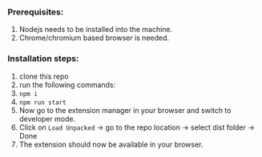 ### Prerequisites:
1. Nodejs needs to be installed into the machine.
2. Chrome/chromium based browser is needed.

### Installation steps:
1. clone this repo
2. run the following commands:
3. `npm i`
4. `npm run start`
5. Now go to the extension manager in your browser and switch to developer mode.
6. Click on `Load Unpacked` -> go to the repo location -> select dist folder -> Done
7. The extension should now be available in your browser.
 
